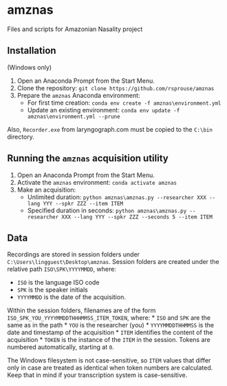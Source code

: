 # amznas
Files and scripts for Amazonian Nasality project

## Installation

(Windows only)

1. Open an Anaconda Prompt from the Start Menu.
1. Clone the repository: `git clone https://github.com/rsprouse/amznas`
1. Prepare the `amznas` Anaconda environment:
    * For first time creation: `conda env create -f amznas\environment.yml`
    * Update an existing environment: `conda env update -f amznas\environment.yml --prune`

Also, `Recorder.exe` from laryngograph.com must be copied to the `C:\bin` directory.

## Running the `amznas` acquisition utility

1. Open an Anaconda Prompt from the Start Menu.
1. Activate the `amznas` environment: `conda activate amznas`
1. Make an acquisition:
    * Unlimited duration: `python amznas\amznas.py --researcher XXX --lang YYY --spkr ZZZ --item ITEM`
    * Specified duration in seconds: `python amznas\amznas.py --researcher XXX --lang YYY --spkr ZZZ --seconds 5 --item ITEM`

## Data

Recordings are stored in session folders under `C:\Users\lingguest\Desktop\amznas`. Session folders are created under the relative path `ISO\SPK\YYYYMMDD`, where:
   * `ISO` is the language ISO code
   * `SPK` is the speaker initials
   * `YYYYMMDD` is the date of the acquisition.

Within the session folders, filenames are of the form `ISO_SPK_YOU_YYYYMMDDTHHHMMSS_ITEM_TOKEN`, where:
    * `ISO` and `SPK` are the same as in the path
    * `YOU` is the researcher (you)
    * `YYYYMMDDTHHMMSS` is the date and timestamp of the acquisition
    * `ITEM` identifies the content of the acquisition
    * `TOKEN` is the instance of the `ITEM` in the session. Tokens are numbered automatically, starting at `0`.

The Windows filesystem is not case-sensitive, so `ITEM` values that differ only in case are treated as identical when token numbers are calculated. Keep that in mind if your transcription system is case-sensitive.
